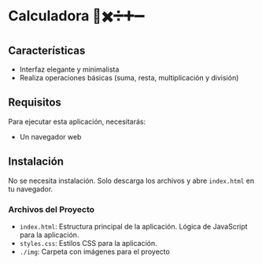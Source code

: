 #  Calculadora 🔢✖️➗➕➖

## Características
- Interfaz elegante y minimalista
- Realiza operaciones básicas (suma, resta, multiplicación y división)

## Requisitos

Para ejecutar esta aplicación, necesitarás:
- Un navegador web

## Instalación

No se necesita instalación. Solo descarga los archivos y abre `index.html` en tu navegador.

### Archivos del Proyecto

- `index.html`: Estructura principal de la aplicación. Lógica de JavaScript para la aplicación.
- `styles.css`: Estilos CSS para la aplicación. 
- `./img`: Carpeta con imágenes para el proyecto

